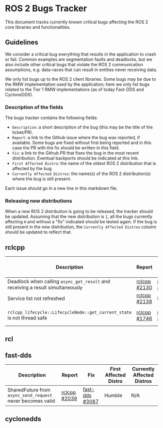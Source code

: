 # ROS 2 Bugs Tracker

This document tracks currently known critical bugs affecting the ROS 2 core libraries and functionalities.

## Guidelines

We consider a critical bug everything that results in the application to crash or fail.
Common examples are segmentation faults and deadlocks, but we also include other critical bugs that violate the ROS 2 communication assumptions, e.g. data-races that can result in entities never receiving data.

We only list bugs up to the ROS 2 client libraries.
Some bugs may be due to the RMW implementation used by the application; here we only list bugs related to the Tier 1 RMW implementations (as of today Fast-DDS and CycloneDDS).


### Description of the fields

The bugs tracker contains the following fields:

 - `Description`: a short description of the bug (this may be the title of the ticket/PR).
 - `Report`: a link to the Github issue where the bug was reported, if available.
 Some bugs are fixed without first being reported and in this case the PR with the fix should be written in this field.
 - `Fix`: a link to the Github PR that fixes the bug in the most recent distribution.
 Eventual backports should be indicated at this link.
 - `First Affected Distro`: the name of the oldest ROS 2 distribution that is affected by the bug.
 - `Currently Affected Distros`: the name(s) of the ROS 2 distribution(s) where the bug is still present.

Each issue should go in a new line in this markdown file.

### Releasing new distributions

When a new ROS 2 distribution is going to be released, the tracker should be updated.
Assuming that the new distribution is `I`, all the bugs currently affecting `H` and without a "fix" indicated should be tested again.
If the bug is still present in the new distribution, the `Currently Affected Distros` column should be updated to reflect that.

## rclcpp

| Description | Report | Fix | First Affected Distro | Currently Affected Distros |
| --- | --- | --- | --- | --- |
| Deadlock when calling `async_get_result` and receiving a result simultaneously | [rclcpp #2130](https://github.com/ros2/rclcpp/issues/2130) | [rclcpp #2132](https://github.com/ros2/rclcpp/pull/2132) | Foxy | Foxy, Galactic |
| Service list not refreshed | [rclcpp #2138](https://github.com/ros2/rclcpp/issues/2138) | N/A | Humble | Humble |
| `rclcpp_lifecycle::LifecycleNode::get_current_state` is not thread safe | [rclcpp #1746](https://github.com/ros2/rclcpp/issues/1746) | [rclcpp #1756](https://github.com/ros2/rclcpp/issues/1756) | Foxy | Foxy, Galactic, Humble |

## rcl

## fast-dds

| Description | Report | Fix | First Affected Distro | Currently Affected Distros |
| --- | --- | --- | --- | --- |
| SharedFuture from `async_send_request` never becomes valid | [rclcpp #2039](https://github.com/ros2/rclcpp/issues/2039) | [fast-dds #3087](https://github.com/eProsima/Fast-DDS/pull/3087) | Humble | N/A |

## cyclonedds
